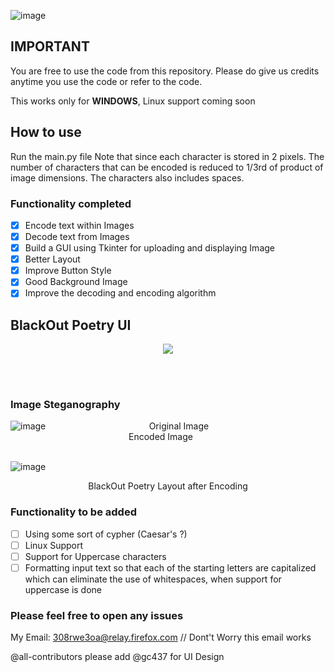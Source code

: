 ![image](https://user-images.githubusercontent.com/45201620/97779863-fabacf80-1ba6-11eb-8b9b-be9c91aa9176.png)
## IMPORTANT
You are free to use the code from this repository. Please do give us credits anytime you use the code or refer to the code.

This works only for **WINDOWS**, Linux support coming soon
## How to use
Run the main.py file
Note that since each character is stored in 2 pixels. The number of characters that can be encoded is reduced to 1/3rd of product of image dimensions. The characters also includes spaces.

### Functionality completed 
- [x] Encode text within Images
- [x] Decode text from Images
- [x] Build a GUI using Tkinter for uploading and displaying Image 
- [x] Better Layout
- [x] Improve Button Style
- [x] Good Background Image
- [x] Improve the decoding and encoding algorithm

## BlackOut Poetry UI
<p align="center">
<img src='https://user-images.githubusercontent.com/45201620/113385517-eb35f180-93a5-11eb-9dcc-ddddcc1dd28e.png'></p>
<br /> <br />

### Image Steganography
![image](https://user-images.githubusercontent.com/45201620/113386250-7794e400-93a7-11eb-963c-9504d6b1c0e9.png)
 &nbsp; &nbsp; &nbsp; &nbsp; &nbsp; &nbsp; &nbsp; &nbsp; &nbsp; &nbsp; &nbsp; &nbsp; &nbsp; &nbsp; &nbsp; &nbsp; &nbsp; &nbsp; &nbsp; &nbsp; &nbsp;Original Image &nbsp; &nbsp; &nbsp; &nbsp;  &nbsp; &nbsp; &nbsp; &nbsp; &nbsp; &nbsp; &nbsp; &nbsp; &nbsp; &nbsp; &nbsp; &nbsp; &nbsp; &nbsp; &nbsp; &nbsp; &nbsp; &nbsp; &nbsp; &nbsp; &nbsp; &nbsp; &nbsp; &nbsp; &nbsp; &nbsp; &nbsp; &nbsp; &nbsp; &nbsp; &nbsp; &nbsp; &nbsp; &nbsp; &nbsp; &nbsp; &nbsp; &nbsp; &nbsp; &nbsp; &nbsp; &nbsp; &nbsp; Encoded Image
<br /><br />
 
![image](https://user-images.githubusercontent.com/45201620/113386652-51bc0f00-93a8-11eb-94ec-7fce58d6814e.png)
<p align="center"> BlackOut Poetry Layout after Encoding </p>

### Functionality to be added 
- [ ] Using some sort of cypher (Caesar's ?)
- [ ] Linux Support
- [ ] Support for Uppercase characters
- [ ] Formatting input text so that each of the starting letters are capitalized which can eliminate the use of whitespaces, when support for uppercase is done 

### Please feel free to open any issues
My Email: 308rwe3oa@relay.firefox.com   // Dont't Worry this email works

@all-contributors please add @gc437 for UI Design
